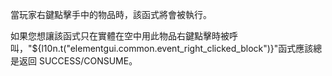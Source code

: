 當玩家右鍵點擊手中的物品時，該函式將會被執行。

如果您想讓該函式只在實體在空中用此物品右鍵點擊時被呼叫，"${l10n.t("elementgui.common.event_right_clicked_block")}"函式應該總是返回 SUCCESS/CONSUME。